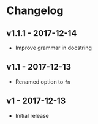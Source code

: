 # Changelog

## v1.1.1 - 2017-12-14

- Improve grammar in docstring

## v1.1 - 2017-12-13

- Renamed option to `fn`

## v1 - 2017-12-13

- Initial release
